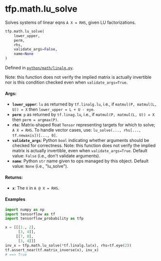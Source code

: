 <div itemscope itemtype="http://developers.google.com/ReferenceObject">
<meta itemprop="name" content="tfp.math.lu_solve" />
<meta itemprop="path" content="Stable" />
</div>

# tfp.math.lu_solve

Solves systems of linear eqns `A X = RHS`, given LU factorizations.

``` python
tfp.math.lu_solve(
    lower_upper,
    perm,
    rhs,
    validate_args=False,
    name=None
)
```



Defined in [`python/math/linalg.py`](https://github.com/tensorflow/probability/tree/master/tensorflow_probability/python/math/linalg.py).

<!-- Placeholder for "Used in" -->

Note: this function does not verify the implied matrix is actually invertible
nor is this condition checked even when `validate_args=True`.

#### Args:

* <b>`lower_upper`</b>: `lu` as returned by `tf.linalg.lu`, i.e., if
  `matmul(P, matmul(L, U)) = X` then `lower_upper = L + U - eye`.
* <b>`perm`</b>: `p` as returned by `tf.linag.lu`, i.e., if
  `matmul(P, matmul(L, U)) = X` then `perm = argmax(P)`.
* <b>`rhs`</b>: Matrix-shaped float `Tensor` representing targets for which to solve;
  `A X = RHS`. To handle vector cases, use:
  `lu_solve(..., rhs[..., tf.newaxis])[..., 0]`.
* <b>`validate_args`</b>: Python `bool` indicating whether arguments should be checked
  for correctness. Note: this function does not verify the implied matrix is
  actually invertible, even when `validate_args=True`.
  Default value: `False` (i.e., don't validate arguments).
* <b>`name`</b>: Python `str` name given to ops managed by this object.
  Default value: `None` (i.e., "lu_solve").


#### Returns:

* <b>`x`</b>: The `X` in `A @ X = RHS`.

#### Examples

```python
import numpy as np
import tensorflow as tf
import tensorflow_probability as tfp

x = [[[1., 2],
      [3, 4]],
     [[7, 8],
      [3, 4]]]
inv_x = tfp.math.lu_solve(*tf.linalg.lu(x), rhs=tf.eye(2))
tf.assert_near(tf.matrix_inverse(x), inv_x)
# ==> True
```